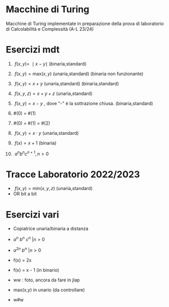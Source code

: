 # Macchine di Turing
Macchine di Turing implementate in preparazione della prova di laboratorio di Calcolabilità e Complessità (A-L 23/24)

# Esercizi mdt
1) $\ f(x,y) = \ \mid x - y \mid$ (binaria,standard)



2) $\ f(x,y) = \text{max}(x,y)$ (unaria,standard) (binaria non funzionante)



3) $\ f(x,y) = x + y$ (unaria,standard)  (binaria,standard)

4) $\ f(x,y,z) = x + y + z$ (unaria,standard)



5) $\ f(x,y) = x - y$ , dove "-" è la sottrazione chiusa. (binaria,standard)


6) #(0) = #(1)


7) #(0) = #(1) = #(2)

  
8) $\ f(x,y) = x \cdot y$ (unaria,standard)



9) $\ f(x) = x + 1$ (binaria)



10) $\ a^n b^n c^{n+1} , n>0$


# Tracce Laboratorio 2022/2023
- $\ f(x,y) = \text{min}(x,y,z)$ (unaria,standard) 
- OR bit a bit


# Esercizi vari
- Copiatrice unaria/binaria a distanza

- $a^n \ b^n \ c^n \ | n > 0$

- $a^{2n}\ b^n \ | n > 0$

- f(x) = 2x

- f(x) = x - 1 (in binario)

- ww : foto, ancora da fare in jlap

- max(x,y) in unario (da controllare)

- w#w
